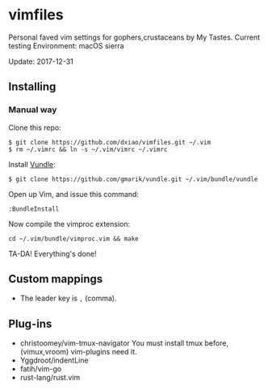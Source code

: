 # vimfiles

Personal faved vim settings for gophers,crustaceans by My Tastes.
Current testing Environment: macOS sierra

Update: 2017-12-31

## Installing

### Manual way

Clone this repo:

    $ git clone https://github.com/dxiao/vimfiles.git ~/.vim
    $ rm ~/.vimrc && ln -s ~/.vim/vimrc ~/.vimrc

Install [Vundle](https://github.com/VundleVim/Vundle.vim.git):

    $ git clone https://github.com/gmarik/vundle.git ~/.vim/bundle/vundle

Open up Vim, and issue this command:

    :BundleInstall

Now compile the vimproc extension:

    cd ~/.vim/bundle/vimproc.vim && make

TA-DA! Everything's done!

## Custom mappings

* The leader key is `,` (comma).

## Plug-ins

* christoomey/vim-tmux-navigator
    You must install tmux before, (vimux,vroom) vim-plugins need it.
* Yggdroot/indentLine
* fatih/vim-go
* rust-lang/rust.vim
